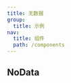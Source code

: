 ```yaml
---
title: 无数据
group:
  title: 示例
nav:
  title: 组件
  path: /components
---
```


## NoData

<code src="./demos/noData.tsx" />

